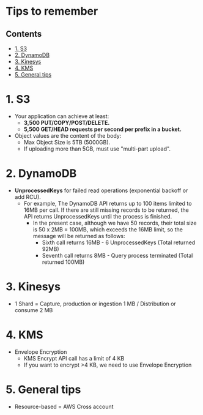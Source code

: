 # Tips to remember<!-- omit in toc -->

## Contents <!-- omit in toc -->

- [1. S3](#1-s3)
- [2. DynamoDB](#2-dynamodb)
- [3. Kinesys](#3-kinesys)
- [4. KMS](#4-kms)
- [5. General tips](#5-general-tips)

# 1. S3

- Your application can achieve at least:
  - **3,500 PUT/COPY/POST/DELETE.**
  - **5,500 GET/HEAD requests per second per prefix in a bucket.**
- Object values are the content of the body:
  - Max Object Size is 5TB (5000GB).
  - If uploading more than 5GB, must use "multi-part upload".

# 2. DynamoDB

- **UnprocessedKeys** for failed read operations (exponential backoff or add RCU).
  - For example, The DynamoDB API returns up to 100 items limited to 16MB per call. If there are still missing records to be returned, the API returns UnprocessedKeys until the process is finished.
    - In the present case, although we have 50 records, their total size is 50 x 2MB = 100MB, which exceeds the 16MB limit, so the message will be returned as follows:
      - Sixth call returns 16MB - 6 UnprocessedKeys (Total returned 92MB)
      - Seventh call returns 8MB - Query process terminated (Total returned 100MB)

# 3. Kinesys

- 1 Shard = Capture, production or ingestion 1 MB / Distribution or consume 2 MB

# 4. KMS

- Envelope Encryption
  - KMS Encrypt API call has a limit of 4 KB
  - If you want to encrypt >4 KB, we need to use Envelope Encryption

# 5. General tips

- Resource-based = AWS Cross account
